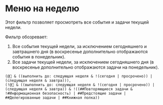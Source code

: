 # Меню на неделю

Этот фильтр позволяет просмотреть все события и задачи текущей недели.

Фильтр обозревает:

1. Все события текущей недели, за исключением сегодняшнего и завтрашнего дня (в воскресенье дополнительно отображаются события в понедельник).
2. Все задачи текущей недели, за исключением сегодняшнего дня (в воскресенье дополнительно отображаются задачи на понедельник).

```
(@📆 & ((выполнить до: следующая неделя & !(сегодня | просрочено)) | (следующая неделя & завтра))),
(!@📆 & ((выполнить до: следующая неделя & !(сегодня | просрочено)) | (следующая неделя & завтра)) & !((##Повторяющиеся задачи & !#Информационная безопасность) | ##Предстоящие задачи | ##Делегированные задачи | ##Книжная полка))
```
